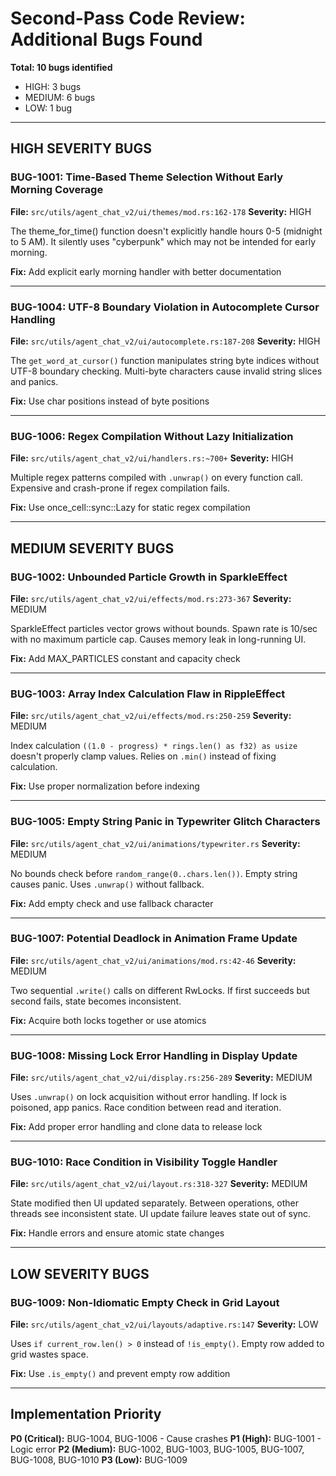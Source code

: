 # Second-Pass Code Review: Additional Bugs Found

**Total: 10 bugs identified**
- HIGH: 3 bugs
- MEDIUM: 6 bugs
- LOW: 1 bug

---

## HIGH SEVERITY BUGS

### BUG-1001: Time-Based Theme Selection Without Early Morning Coverage
**File:** `src/utils/agent_chat_v2/ui/themes/mod.rs:162-178`
**Severity:** HIGH

The theme_for_time() function doesn't explicitly handle hours 0-5 (midnight to 5 AM). It silently uses "cyberpunk" which may not be intended for early morning.

**Fix:** Add explicit early morning handler with better documentation

---

### BUG-1004: UTF-8 Boundary Violation in Autocomplete Cursor Handling
**File:** `src/utils/agent_chat_v2/ui/autocomplete.rs:187-208`
**Severity:** HIGH

The `get_word_at_cursor()` function manipulates string byte indices without UTF-8 boundary checking. Multi-byte characters cause invalid string slices and panics.

**Fix:** Use char positions instead of byte positions

---

### BUG-1006: Regex Compilation Without Lazy Initialization
**File:** `src/utils/agent_chat_v2/ui/handlers.rs:~700+`
**Severity:** HIGH

Multiple regex patterns compiled with `.unwrap()` on every function call. Expensive and crash-prone if regex compilation fails.

**Fix:** Use once_cell::sync::Lazy for static regex compilation

---

## MEDIUM SEVERITY BUGS

### BUG-1002: Unbounded Particle Growth in SparkleEffect
**File:** `src/utils/agent_chat_v2/ui/effects/mod.rs:273-367`
**Severity:** MEDIUM

SparkleEffect particles vector grows without bounds. Spawn rate is 10/sec with no maximum particle cap. Causes memory leak in long-running UI.

**Fix:** Add MAX_PARTICLES constant and capacity check

---

### BUG-1003: Array Index Calculation Flaw in RippleEffect
**File:** `src/utils/agent_chat_v2/ui/effects/mod.rs:250-259`
**Severity:** MEDIUM

Index calculation `((1.0 - progress) * rings.len() as f32) as usize` doesn't properly clamp values. Relies on `.min()` instead of fixing calculation.

**Fix:** Use proper normalization before indexing

---

### BUG-1005: Empty String Panic in Typewriter Glitch Characters
**File:** `src/utils/agent_chat_v2/ui/animations/typewriter.rs`
**Severity:** MEDIUM

No bounds check before `random_range(0..chars.len())`. Empty string causes panic. Uses `.unwrap()` without fallback.

**Fix:** Add empty check and use fallback character

---

### BUG-1007: Potential Deadlock in Animation Frame Update
**File:** `src/utils/agent_chat_v2/ui/animations/mod.rs:42-46`
**Severity:** MEDIUM

Two sequential `.write()` calls on different RwLocks. If first succeeds but second fails, state becomes inconsistent.

**Fix:** Acquire both locks together or use atomics

---

### BUG-1008: Missing Lock Error Handling in Display Update
**File:** `src/utils/agent_chat_v2/ui/display.rs:256-289`
**Severity:** MEDIUM

Uses `.unwrap()` on lock acquisition without error handling. If lock is poisoned, app panics. Race condition between read and iteration.

**Fix:** Add proper error handling and clone data to release lock

---

### BUG-1010: Race Condition in Visibility Toggle Handler
**File:** `src/utils/agent_chat_v2/ui/layout.rs:318-327`
**Severity:** MEDIUM

State modified then UI updated separately. Between operations, other threads see inconsistent state. UI update failure leaves state out of sync.

**Fix:** Handle errors and ensure atomic state changes

---

## LOW SEVERITY BUGS

### BUG-1009: Non-Idiomatic Empty Check in Grid Layout
**File:** `src/utils/agent_chat_v2/ui/layouts/adaptive.rs:147`
**Severity:** LOW

Uses `if current_row.len() > 0` instead of `!is_empty()`. Empty row added to grid wastes space.

**Fix:** Use `.is_empty()` and prevent empty row addition

---

## Implementation Priority

**P0 (Critical):** BUG-1004, BUG-1006 - Cause crashes
**P1 (High):** BUG-1001 - Logic error
**P2 (Medium):** BUG-1002, BUG-1003, BUG-1005, BUG-1007, BUG-1008, BUG-1010
**P3 (Low):** BUG-1009


